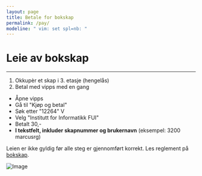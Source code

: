 ```yaml
---
layout: page
title: Betale for bokskap
permalink: /pay/
modeline: " vim: set spl=nb: "
---
```


# Leie av bokskap

---

1. Okkupèr et skap i 3. etasje (hengelås)
2. Betal med vipps med en gang
* Åpne vipps
* Gå til "Kjøp og betal"
* Søk etter "12264" V
* Velg "Institutt for Informatikk FUI"
* Betalt 30,- 
* **I tekstfelt, inkluder skapnummer og brukernavn** (eksempel: 3200 marcusrg)

Leien er ikke gyldig før alle steg er gjennomført korrekt.
Les reglement på [bokskap](/locker.md).


![Image](http://bildeopplaster.no/E7M "et bilde")